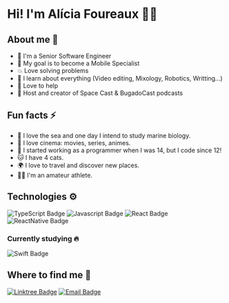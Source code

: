 
# Hi! I'm Alícia Foureaux 👋🏼

## About me 🧑
- 📱 I'm a Senior Software Engineer
- 🚀 My goal is to become a Mobile Specialist
- 💥 Love solving problems
- 💎 I learn about everything (Video editing, Mixology, Robotics, Writting...)
- 🤝 Love to help
- 🎤 Host and creator of Space Cast & BugadoCast podcasts

## Fun facts ⚡️
- 🐳 I love the sea and one day I intend to study marine biology.
- 🎥 I love cinema: movies, series, animes.
- 👶 I started working as a programmer when I was 14, but I code since 12!
- 🐱 I have 4 cats.
- 🌍 I love to travel and discover new places.
- 🏃‍♀️ I'm an amateur athlete.

## Technologies ⚙️
![TypeScript Badge](https://img.shields.io/badge/-TypeScript-007ACC?style=flat-square&logo=typescript&logoColor=white&link=https://typescriptlang.org)
![Javascript Badge](https://img.shields.io/badge/-Javascript-F29400?style=flat-square&logo=javascript&logoColor=white)
![React Badge](https://img.shields.io/badge/-ReactJS-13B5EA?style=flat-square&logo=react&logoColor=white&link=https://reactjs.org)
![ReactNative Badge](https://img.shields.io/badge/-React_Native-563D7C?style=flat-square&logo=react&logoColor=white&link=https://reactnative.dev)
### Currently studying 🔥
![Swift Badge](https://img.shields.io/badge/-Swift-563D7C?style=flat-square&logo=swift&logoColor=white&link=https://developer.apple.com/swift/)

## Where to find me 📌
[![Linktree Badge](https://img.shields.io/badge/-Social_Media_|_Linktree-397fb5?style=flat-square&logo=LINKTREE&logoColor=white)](https://linktr.ee/allydev)
[![Email Badge](https://img.shields.io/badge/-ally@foureauxcode.com-ee4337?style=flat-square&logo=GMAIL&logoColor=white)](mailto:ally@foureauxcode.com)
